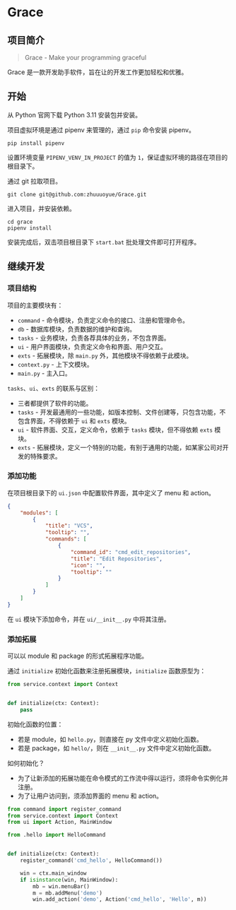 # Grace

## 项目简介

> Grace - Make your programming graceful

Grace 是一款开发助手软件，旨在让的开发工作更加轻松和优雅。

## 开始

从 Python 官网下载 Python 3.11 安装包并安装。

项目虚拟环境是通过 pipenv 来管理的，通过 `pip` 命令安装 pipenv。

```commandline
pip install pipenv
```

设置环境变量 `PIPENV_VENV_IN_PROJECT` 的值为 `1`，保证虚拟环境的路径在项目的根目录下。

通过 git 拉取项目。

```commandline
git clone git@github.com:zhuuuoyue/Grace.git
```

进入项目，并安装依赖。

```commandline
cd grace
pipenv install
```

安装完成后，双击项目根目录下 `start.bat` 批处理文件即可打开程序。

## 继续开发

### 项目结构

项目的主要模块有：

- `command` - 命令模块，负责定义命令的接口、注册和管理命令。
- `db` - 数据库模块，负责数据的维护和查询。
- `tasks` - 业务模块，负责各荐具体的业务，不包含界面。
- `ui` - 用户界面模块，负责定义命令和界面、用户交互。
- `exts` - 拓展模块，除 `main.py` 外，其他模块不得依赖于此模块。
- `context.py` - 上下文模块。
- `main.py` - 主入口。

`tasks`、`ui`、`exts` 的联系与区别：

- 三者都提供了软件的功能。
- `tasks` - 开发最通用的一些功能，如版本控制、文件创建等，只包含功能，不包含界面，不得依赖于 `ui` 和 `exts` 模块。
- `ui` - 软件界面、交互，定义命令，依赖于 `tasks` 模块，但不得依赖 `exts` 模块。
- `exts` - 拓展模块，定义一个特别的功能，有别于通用的功能，如某家公司对开发的特殊要求。

### 添加功能

在项目根目录下的 `ui.json` 中配置软件界面，其中定义了 menu 和 action。

```json
{
    "modules": [
        {
            "title": "VCS",
            "tooltip": "",
            "commands": [
                {
                    "command_id": "cmd_edit_repositories",
                    "title": "Edit Repositories",
                    "icon": "",
                    "tooltip": ""
                }
            ]
        }
    ]
}
```

在 `ui` 模块下添加命令，并在 `ui/__init__.py` 中将其注册。

### 添加拓展

可以以 module 和 package 的形式拓展程序功能。

通过 `initialize` 初始化函数来注册拓展模块，`initialize` 函数原型为：

```python
from service.context import Context


def initialize(ctx: Context):
    pass
```

初始化函数的位置：

- 若是 module，如 `hello.py`，则直接在 py 文件中定义初始化函数。
- 若是 package，如 `hello/`，则在 `__init__.py` 文件中定义初始化函数。

如何初始化？

- 为了让新添加的拓展功能在命令模式的工作流中得以运行，须将命令实例化并注册。
- 为了让用户访问到，须添加界面的 menu 和 action。

```python
from command import register_command
from service.context import Context
from ui import Action, MainWindow

from .hello import HelloCommand


def initialize(ctx: Context):
    register_command('cmd_hello', HelloCommand())

    win = ctx.main_window
    if isinstance(win, MainWindow):
        mb = win.menuBar()
        m = mb.addMenu('demo')
        win.add_action('demo', Action('cmd_hello', 'Hello', m))
```
